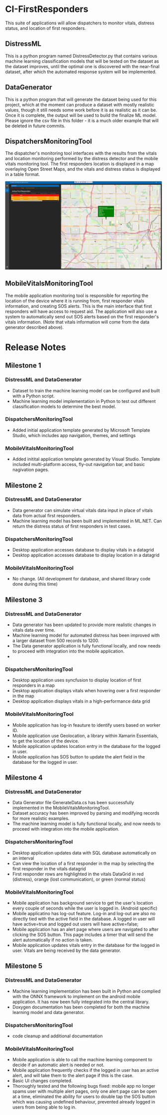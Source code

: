 # CI-FirstResponders
This suite of applications will allow dispatchers to monitor vitals, distress status, and location of first responders.

## DistressML
This is a python program named DistressDetector.py that contains various machine learning classification models that will be tested on the dataset as the dataset improves, until the optimal one is discovered with the near-final dataset, after which the automated response system will be implemented.

## DataGenerator
This is a python program that will generate the dataset being used for this project, which at the moment can produce a dataset with mostly realistic values, though it still needs some work before it is as realistic as it can be. Once it is complete, the output will be used to build the finalize ML model. Please ignore the csv file in this folder - it is a much older example that will be deleted in future commits.

## DispatchersMonitoringTool
The dispatcher's monitoring tool interfaces with the results from the vitals and location monitoring performed by the distress detector and the mobile vitals monitoring tool. The first responders location is displayed in a map overlaying Open Street Maps, and the vitals and distress status is displayed in a table format.

<p align="center">
  <img alt="MapExample" src="Resources/DesktopAppScreenshot.png">
</p>

## MobileVitalsMonitoringTool
The mobile application monitoring tool is responsible for reporting the location of the device where it is running from, first responder vitals information, and creating SOS alerts. This is the main interface that first responders will have access to request aid. The application will also use a system to automatically send out SOS alerts based on the first responder's vitals information. (Note that vitals information will come from the data generator described above).

# Release Notes

## Milestone 1

### DistressML and DataGenerator
* Dataset to train the machine learning model can be configured and built with a Python script.
* Machine learning model implementation in Python to test out different classification models to determine the best model.

### DispatchersMonitoringTool
* Added initial application template generated by Microsoft Template Studio, which includes app navigation, themes, and settings

### MobileVitalsMonitoringTool
* Added initital application template generated by Visual Studio. Template included multi-platform access, fly-out navigation bar, and basic nagivation pages.

## Milestone 2

### DistressML and DataGenerator
* Data generator can simulate virtual vitals data input in place of vitals data from actual first responders.
* Machine learning model has been built and implemented in ML.NET. Can return the distress status of first responders in test cases.

### DispatchersMonitoringTool
* Desktop application accesses database to display vitals in a datagrid  
* Desktop application accesses database to display location in a datagrid  

### MobileVitalsMonitoringTool
* No change. (All development for database, and shared library code done during this time)

## Milestone 3

### DistressML and DataGenerator
* Data generator has been updated to provide more realistic changes in vitals data over time.
* Machine learning model for automated distress has been improved with a larger dataset from 500 records to 1200.
* The Data generator application is fully functional locally, and now needs to proceed with integration into the mobile application.
* 
### DispatchersMonitoringTool
* Desktop application uses syncfusion to display location of first responders in a map  
* Desktop application displays vitals when hovering over a first responder in the map  
* Desktop application displays vitals in a high-performance data grid  

### MobileVitalsMonitoringTool
* Mobile application has log-in feauture to identify users based on worker ID.
* Mobile application use Geolocation, a library within Xamarin Essentials, to get the location of the device.
* Mobile application updates location entry in the database for the logged in user.
* Mobile application has SOS button to update the alert field in the database for the logged in user.

## Milestone 4

### DistressML and DataGenerator
* Data Generator file GenerateData.cs has been successfully implemented in the MobileVitalsMonitoringTool.
* Dataset accuracy has been improved by parsing and modifying records for more realistic examples.
* The machine learning model is fully functional locally, and now needs to proceed with integration into the mobile application.

### DispatchersMonitoringTool
* Desktop application updates data with SQL database automatically on an interval  
* Can view the location of a first responder in the map by selecting the first responder in the vitals datagrid  
* First responder rows are highlighted in the vitals DataGrid in red (distress), orange (lost communication), or green (normal status)  

### MobileVitalsMonitoringTool
* Mobile application has background service to get the user's location every couple of seconds while the user is logged in. (Android specific)
* Mobile applicatino has log-out feature. Log-in and log-out are also no directly tied with the active field in the database. A logged in user will have active=true and logged out users will have active=false;
* Mobile application has an alert page where users are navigated to after clicking the SOS button. This page includes a timer that will send the alert automatically if no action is taken.
* Mobile application updates vitals entry in the database for the logged in user. Vitals are being received by the data generator.

## Milestone 5

### DistressML and DataGenerator
* Machine learning implementation has been built in Python and complied with the ONNX framework to implement on the android mobile application. It has now been fully integrated into the central library.
* Doxygen documentation has been completed for both the machine learning model and data generator.

### DispatchersMonitoringTool
* code cleanup and additional documentation

### MobileVitalsMonitoringTool
* Mobile application is able to call the machine learning component to decide if an automatic alert is needed or not.
* Mobile application frequently checks if the logged in user has an active alert, and will take them to the alert page if this is the case.
* Basic UI changes completed.
* Thoroughly tested and the following bugs fixed: mobile app no longer spams user with multiple alert pages, only one alert page can be open at a time, eliminated the ability for users to double tap the SOS button which was causing undefined behaviour, prevented already logged in users from being able to log in. 
